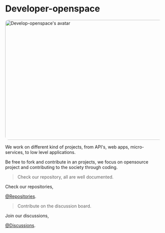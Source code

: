# Developer-openspace
<img 
    src="https://avatars.githubusercontent.com/u/128293126?s=200&v=4" 
    align="center" 
    style="border-radius:10px; width:100vw; height:40vw;" 
    alt="Develop-openspace's avatar"
/>


We work on different kind of projects, from API's, web apps, micro-services, to low level applications. 

Be free to fork and contribute in an projects, we focus on opensource project and contributing to the society through coding.

> Check our repository, all are well documented.


Check our repositories, 

[@Repositories](https://github.com/orgs/Developer-openspace/repositories).

> Contribute on the discussion board.

Join our discussions, 

[@Discussions](https://github.com/orgs/Developer-openspace/discussions).